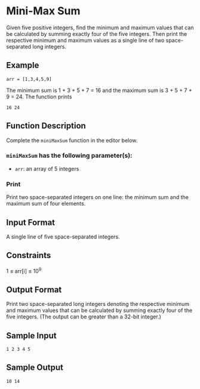 # Mini-Max Sum

Given five positive integers, find the minimum and maximum values that can be calculated by summing exactly four of the five integers. Then print the respective minimum and maximum values as a single line of two space-separated long integers.

## Example

```
arr = [1,3,4,5,9]
```

The minimum sum is 1 + 3 + 5 + 7 = 16 and the maximum sum is 3 + 5 + 7 + 9 = 24. The function prints

```
16 24
```

## Function Description

Complete the `miniMaxSum` function in the editor below.

### `miniMaxSum` has the following parameter(s):

- `arr`: an array of 5 integers

### Print

Print two space-separated integers on one line: the minimum sum and the maximum sum of four elements.

## Input Format

A single line of five space-separated integers.

## Constraints

1 &le; arr[i] &le; 10<sup>9</sup>

## Output Format

Print two space-separated long integers denoting the respective minimum and maximum values that can be calculated by summing exactly four of the five integers. (The output can be greater than a 32-bit integer.)

## Sample Input

```
1 2 3 4 5
```

## Sample Output

```
10 14
```